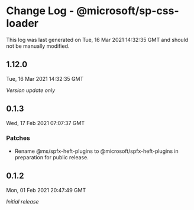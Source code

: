 # Change Log - @microsoft/sp-css-loader

This log was last generated on Tue, 16 Mar 2021 14:32:35 GMT and should not be manually modified.

## 1.12.0
Tue, 16 Mar 2021 14:32:35 GMT

_Version update only_

## 0.1.3
Wed, 17 Feb 2021 07:07:37 GMT

### Patches

- Rename @ms/spfx-heft-plugins to @microsoft/spfx-heft-plugins in preparation for public release.

## 0.1.2
Mon, 01 Feb 2021 20:47:49 GMT

_Initial release_

